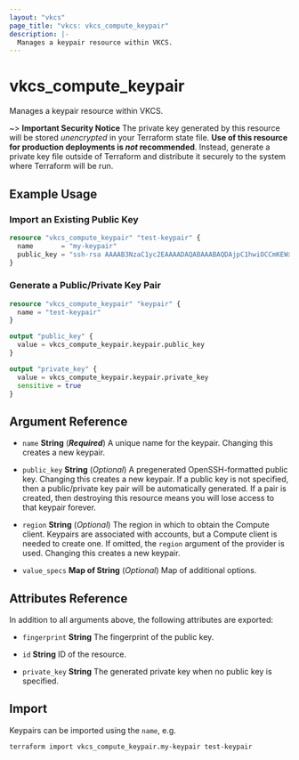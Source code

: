 ```yaml
---
layout: "vkcs"
page_title: "vkcs: vkcs_compute_keypair"
description: |-
  Manages a keypair resource within VKCS.
---
```


# vkcs_compute_keypair

Manages a keypair resource within VKCS.

~> **Important Security Notice** The private key generated by this resource will be stored *unencrypted* in your Terraform state file. **Use of this resource for production deployments is *not* recommended**. Instead, generate a private key file outside of Terraform and distribute it securely to the system where Terraform will be run.

## Example Usage
### Import an Existing Public Key
```terraform
resource "vkcs_compute_keypair" "test-keypair" {
  name       = "my-keypair"
  public_key = "ssh-rsa AAAAB3NzaC1yc2EAAAADAQABAAABAQDAjpC1hwiOCCmKEWxJ4qzTTsJbKzndLotBCz5PcwtUnflmU+gHJtWMZKpuEGVi29h0A/+ydKek1O18k10Ff+4tyFjiHDQAnOfgWf7+b1yK+qDip3X1C0UPMbwHlTfSGWLGZqd9LvEFx9k3h/M+VtMvwR1lJ9LUyTAImnNjWG7TaIPmui30HvM2UiFEmqkr4ijq45MyX2+fLIePLRIF61p4whjHAQYufqyno3BS48icQb4p6iVEZPo4AE2o9oIyQvj2mx4dk5Y8CgSETOZTYDOR3rU2fZTRDRgPJDH9FWvQjF5tA0p3d9CoWWd2s6GKKbfoUIi8R/Db1BSPJwkqB"
}
```

### Generate a Public/Private Key Pair
```terraform
resource "vkcs_compute_keypair" "keypair" {
  name = "test-keypair"
}

output "public_key" {
  value = vkcs_compute_keypair.keypair.public_key
}

output "private_key" {
  value = vkcs_compute_keypair.keypair.private_key
  sensitive = true
}
```
## Argument Reference
- `name` **String** (***Required***) A unique name for the keypair. Changing this creates a new keypair.

- `public_key` **String** (*Optional*) A pregenerated OpenSSH-formatted public key. Changing this creates a new keypair. If a public key is not specified, then a public/private key pair will be automatically generated. If a pair is created, then destroying this resource means you will lose access to that keypair forever.

- `region` **String** (*Optional*) The region in which to obtain the Compute client. Keypairs are associated with accounts, but a Compute client is needed to create one. If omitted, the `region` argument of the provider is used. Changing this creates a new keypair.

- `value_specs` <strong>Map of </strong>**String** (*Optional*) Map of additional options.


## Attributes Reference
In addition to all arguments above, the following attributes are exported:
- `fingerprint` **String** The fingerprint of the public key.

- `id` **String** ID of the resource.

- `private_key` **String** The generated private key when no public key is specified.



## Import

Keypairs can be imported using the `name`, e.g.
```shell
terraform import vkcs_compute_keypair.my-keypair test-keypair
```
